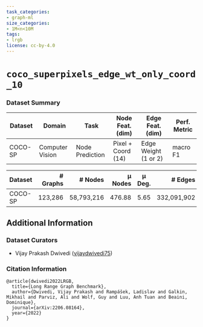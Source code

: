 ```yaml
---
task_categories:
- graph-ml
size_categories:
- 1M<n<10M
tags:
- lrgb
license: cc-by-4.0
---
```


# `coco_superpixels_edge_wt_only_coord_10`

### Dataset Summary

|  Dataset | Domain  |  Task | Node Feat. (dim)  | Edge Feat. (dim) | Perf. Metric | 
|---|---|---|---|---|---|
| COCO-SP	| Computer Vision | Node Prediction | Pixel + Coord (14) | Edge Weight (1 or 2) | macro F1 |

|  Dataset | # Graphs  |  # Nodes | μ Nodes  | μ Deg. | # Edges | μ Edges | μ Short. Path | μ Diameter 
|---|---:|---:|---:|:---:|---:|---:|---:|---:|
| COCO-SP | 123,286 | 58,793,216 | 476.88 | 5.65 | 332,091,902 | 2,693.67 | 10.66±0.55 | 27.39±2.14 |

## Additional Information

### Dataset Curators

* Vijay Prakash Dwivedi ([vijaydwivedi75](https://github.com/vijaydwivedi75))

### Citation Information

```
@article{dwivedi2022LRGB,
  title={Long Range Graph Benchmark}, 
  author={Dwivedi, Vijay Prakash and Rampášek, Ladislav and Galkin, Mikhail and Parviz, Ali and Wolf, Guy and Luu, Anh Tuan and Beaini, Dominique},
  journal={arXiv:2206.08164},
  year={2022}
}
```